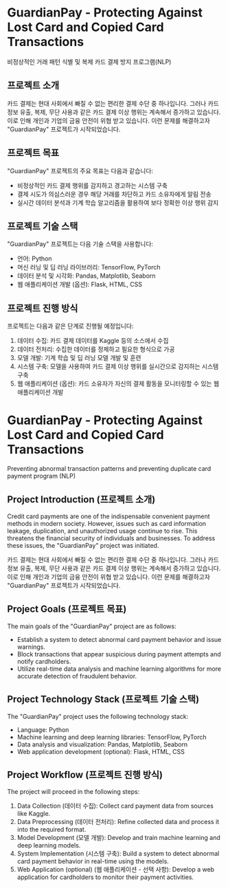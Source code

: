 

# GuardianPay - Protecting Against Lost Card and Copied Card Transactions

비정상적인 거래 패턴 식별 및 복제 카드 결제 방지 프로그램(NLP)

## 프로젝트 소개

카드 결제는 현대 사회에서 빠질 수 없는 편리한 결제 수단 중 하나입니다. 그러나 카드 정보 유출, 복제, 무단 사용과 같은 카드 결제 이상 행위는 계속해서 증가하고 있습니다. 이로 인해 개인과 기업의 금융 안전이 위협 받고 있습니다. 이런 문제를 해결하고자 "GuardianPay" 프로젝트가 시작되었습니다.

## 프로젝트 목표

"GuardianPay" 프로젝트의 주요 목표는 다음과 같습니다:
- 비정상적인 카드 결제 행위를 감지하고 경고하는 시스템 구축
- 결제 시도가 의심스러운 경우 해당 거래를 차단하고 카드 소유자에게 알림 전송
- 실시간 데이터 분석과 기계 학습 알고리즘을 활용하여 보다 정확한 이상 행위 감지

## 프로젝트 기술 스택

"GuardianPay" 프로젝트는 다음 기술 스택을 사용합니다:
- 언어: Python
- 머신 러닝 및 딥 러닝 라이브러리: TensorFlow, PyTorch
- 데이터 분석 및 시각화: Pandas, Matplotlib, Seaborn
- 웹 애플리케이션 개발 (옵션): Flask, HTML, CSS

## 프로젝트 진행 방식

프로젝트는 다음과 같은 단계로 진행될 예정입니다:
1. 데이터 수집: 카드 결제 데이터를 Kaggle 등의 소스에서 수집
2. 데이터 전처리: 수집한 데이터를 정제하고 필요한 형식으로 가공
3. 모델 개발: 기계 학습 및 딥 러닝 모델 개발 및 훈련
4. 시스템 구축: 모델을 사용하여 카드 결제 이상 행위를 실시간으로 감지하는 시스템 구축
5. 웹 애플리케이션 (옵션): 카드 소유자가 자신의 결제 활동을 모니터링할 수 있는 웹 애플리케이션 개발

# GuardianPay - Protecting Against Lost Card and Copied Card Transactions

Preventing abnormal transaction patterns and preventing duplicate card payment program (NLP)

## Project Introduction (프로젝트 소개)

Credit card payments are one of the indispensable convenient payment methods in modern society. However, issues such as card information leakage, duplication, and unauthorized usage continue to rise. This threatens the financial security of individuals and businesses. To address these issues, the "GuardianPay" project was initiated.  

카드 결제는 현대 사회에서 빠질 수 없는 편리한 결제 수단 중 하나입니다. 그러나 카드 정보 유출, 복제, 무단 사용과 같은 카드 결제 이상 행위는 계속해서 증가하고 있습니다. 이로 인해 개인과 기업의 금융 안전이 위협 받고 있습니다. 이런 문제를 해결하고자 "GuardianPay" 프로젝트가 시작되었습니다.  

## Project Goals (프로젝트 목표)

The main goals of the "GuardianPay" project are as follows:
- Establish a system to detect abnormal card payment behavior and issue warnings.
- Block transactions that appear suspicious during payment attempts and notify cardholders.
- Utilize real-time data analysis and machine learning algorithms for more accurate detection of fraudulent behavior.

## Project Technology Stack (프로젝트 기술 스택)

The "GuardianPay" project uses the following technology stack:
- Language: Python
- Machine learning and deep learning libraries: TensorFlow, PyTorch
- Data analysis and visualization: Pandas, Matplotlib, Seaborn
- Web application development (optional): Flask, HTML, CSS

## Project Workflow (프로젝트 진행 방식)

The project will proceed in the following steps:
1. Data Collection (데이터 수집): Collect card payment data from sources like Kaggle.
2. Data Preprocessing (데이터 전처리): Refine collected data and process it into the required format.
3. Model Development (모델 개발): Develop and train machine learning and deep learning models.
4. System Implementation (시스템 구축): Build a system to detect abnormal card payment behavior in real-time using the models.
5. Web Application (optional) (웹 애플리케이션 - 선택 사항): Develop a web application for cardholders to monitor their payment activities.




